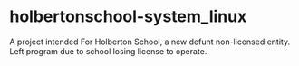 # holbertonschool-system_linux
A project intended For Holberton School, a new defunt non-licensed entity. Left program due to school losing license to operate.
